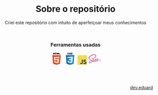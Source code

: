 <h1 align="center">Sobre o repositório</h1>

<p align="center">Criei este repositório com intuito de aperfeiçoar meus conhecimentos</p>

<br>

<h3 align="center">Ferramentas usadas</h3>
<p align="center">

<img src="https://raw.githubusercontent.com/devicons/devicon/master/icons/html5/html5-original-wordmark.svg" width="40" height="40"/>
<img src="https://raw.githubusercontent.com/devicons/devicon/master/icons/css3/css3-original-wordmark.svg" width="40" height="40"/>
<img src="https://raw.githubusercontent.com/devicons/devicon/master/icons/javascript/javascript-original.svg" width="32" height="32"/>
<img src="https://raw.githubusercontent.com/devicons/devicon/master/icons/sass/sass-original.svg" alt="sass" width="40" height="40"/>
</p>

<br>
<br>
<p align="right"><a href="https://marcoseduardo.dev.br">dev.eduard</a></p>
